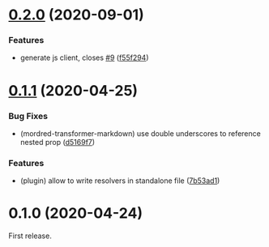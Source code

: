 # [0.2.0](https://github.com/egoist/mordred-test/compare/v0.1.1...v0.2.0) (2020-09-01)


### Features

* generate js client, closes [#9](https://github.com/egoist/mordred-test/issues/9) ([f55f294](https://github.com/egoist/mordred-test/commit/f55f294cde4637bd32dc17291ce96f9aea925201))



# [0.1.1](https://github.com/egoist/mordred/compare/v0.1.0...v0.1.1) (2020-04-25)


### Bug Fixes

* (mordred-transformer-markdown) use double underscores to reference nested prop ([d5169f7](https://github.com/egoist/mordred/commit/d5169f7cc49153f71d94f1e8a0d02afcef17f199))


### Features

* (plugin) allow to write resolvers in standalone file ([7b53ad1](https://github.com/egoist/mordred/commit/7b53ad151639bc37d3cbfa2a7fd56bb4e2fa682a))



# 0.1.0 (2020-04-24)

First release.
